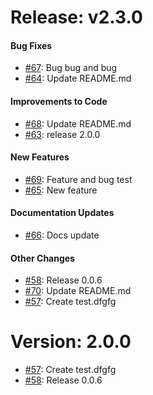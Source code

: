 # Release: v2.3.0


#### Bug Fixes


* [#67](https://github.com/saadmk11/test/pull/67): Bug bug and bug
* [#64](https://github.com/saadmk11/test/pull/64): Update README.md

#### Improvements to Code


* [#68](https://github.com/saadmk11/test/pull/68): Update README.md
* [#63](https://github.com/saadmk11/test/pull/63): release 2.0.0

#### New Features


* [#69](https://github.com/saadmk11/test/pull/69): Feature and bug test
* [#65](https://github.com/saadmk11/test/pull/65): New feature

#### Documentation Updates


* [#66](https://github.com/saadmk11/test/pull/66): Docs update

#### Other Changes

* [#58](https://github.com/saadmk11/test/pull/58): Release 0.0.6
* [#70](https://github.com/saadmk11/test/pull/70): Update README.md
* [#57](https://github.com/saadmk11/test/pull/57): Create test.dfgfg


Version: 2.0.0
==============

* [#57](https://github.com/saadmk11/test/pull/57): Create test.dfgfg
* [#58](https://github.com/saadmk11/test/pull/58): Release 0.0.6
